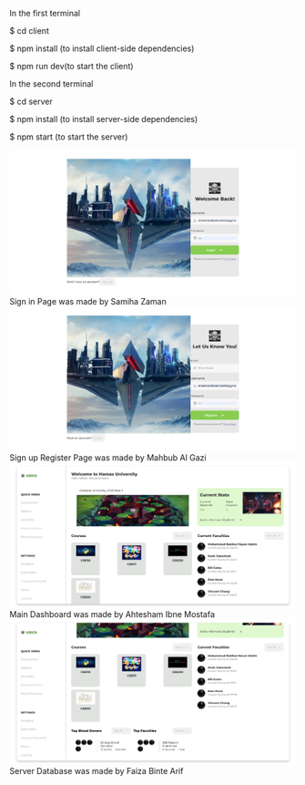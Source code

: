 In the first terminal

$ cd client

$ npm install (to install client-side dependencies)

$ npm run dev(to start the client)

In the second terminal

$ cd server

$ npm install (to install server-side dependencies)

$ npm start (to start the server)

![Sign in Page was made by Samiha Zaman](https://github.com/Ahtesham-Ibne-Mostafa/University_Students_Information_and_Communication_System/blob/main/React/client/src/Assets/1.png)Sign in Page was made by Samiha Zaman
![Sign up Register Page was made by Mahbub Al Gazi](https://github.com/Ahtesham-Ibne-Mostafa/University_Students_Information_and_Communication_System/blob/main/React/client/src/Assets/2.png)Sign up Register Page was made by Mahbub Al Gazi
![Main Dashboard was made by Ahtesham Ibne Mostafa](https://github.com/Ahtesham-Ibne-Mostafa/University_Students_Information_and_Communication_System/blob/main/React/client/src/Assets/3.png)Main Dashboard was made by Ahtesham Ibne Mostafa
![Server Database was made by Faiza Binte Arif](https://github.com/Ahtesham-Ibne-Mostafa/University_Students_Information_and_Communication_System/blob/main/React/client/src/Assets/4.png)Server Database was made by Faiza Binte Arif

